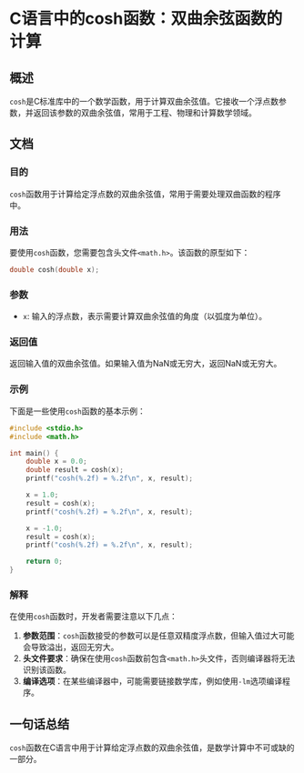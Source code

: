 <!--
Meta Description: # C语言中的cosh函数：双曲余弦函数的计算 ## 概述 `cosh`是C标准库中的一个数学函数，用于计算双曲余弦值。它接收一个浮点数参数，并返回该参数的双曲余弦值，常用于工程、物理和计算数学领域。 ## 文档 ### 目的 `cosh`函数用于计算给定浮点数的双曲余弦值，常用于需要处理双曲函数的...
Meta Keywords: cosh, result, double, math, printf
-->

# C语言中的cosh函数：双曲余弦函数的计算

## 概述
`cosh`是C标准库中的一个数学函数，用于计算双曲余弦值。它接收一个浮点数参数，并返回该参数的双曲余弦值，常用于工程、物理和计算数学领域。

## 文档
### 目的
`cosh`函数用于计算给定浮点数的双曲余弦值，常用于需要处理双曲函数的程序中。

### 用法
要使用`cosh`函数，您需要包含头文件`<math.h>`。该函数的原型如下：
```c
double cosh(double x);
```

### 参数
- `x`: 输入的浮点数，表示需要计算双曲余弦值的角度（以弧度为单位）。

### 返回值
返回输入值的双曲余弦值。如果输入值为NaN或无穷大，返回NaN或无穷大。

### 示例
下面是一些使用`cosh`函数的基本示例：

```c
#include <stdio.h>
#include <math.h>

int main() {
    double x = 0.0;
    double result = cosh(x);
    printf("cosh(%.2f) = %.2f\n", x, result);

    x = 1.0;
    result = cosh(x);
    printf("cosh(%.2f) = %.2f\n", x, result);

    x = -1.0;
    result = cosh(x);
    printf("cosh(%.2f) = %.2f\n", x, result);

    return 0;
}
```

### 解释
在使用`cosh`函数时，开发者需要注意以下几点：

1. **参数范围**：`cosh`函数接受的参数可以是任意双精度浮点数，但输入值过大可能会导致溢出，返回无穷大。
2. **头文件要求**：确保在使用`cosh`函数前包含`<math.h>`头文件，否则编译器将无法识别该函数。
3. **编译选项**：在某些编译器中，可能需要链接数学库，例如使用`-lm`选项编译程序。

## 一句话总结
`cosh`函数在C语言中用于计算给定浮点数的双曲余弦值，是数学计算中不可或缺的一部分。